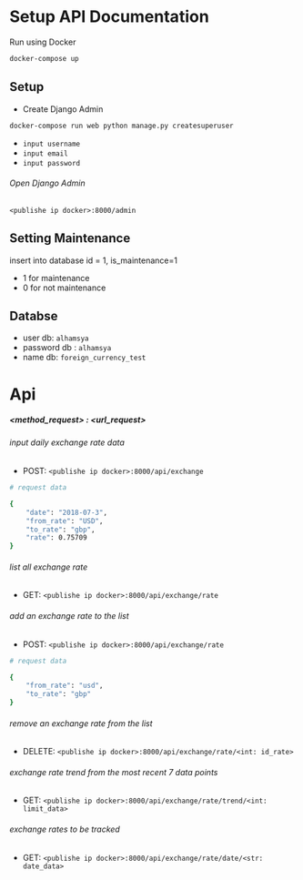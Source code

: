 # Setup API Documentation
Run using Docker
```bash
docker-compose up
```

## Setup

- Create Django Admin

```bash
docker-compose run web python manage.py createsuperuser
```

- `input username`
- `input email`
- `input password`

###### Open Django Admin
`<publishe ip docker>:8000/admin`

## Setting Maintenance
insert into database id = 1, is_maintenance=1
- 1 for maintenance
- 0 for not maintenance

## Databse
- user db: `alhamsya`
- password db : `alhamsya`
- name db: `foreign_currency_test`

# Api
##### <method_request>   :   <url_request>
###### input daily exchange rate data
- POST: `<publishe ip docker>:8000/api/exchange`

```sh
# request data

{
	"date": "2018-07-3",
	"from_rate": "USD",
	"to_rate": "gbp",
	"rate": 0.75709
}
```
###### list all exchange rate
- GET: `<publishe ip docker>:8000/api/exchange/rate`

###### add an exchange rate to the list
- POST: `<publishe ip docker>:8000/api/exchange/rate`
```sh
# request data

{
	"from_rate": "usd",
	"to_rate": "gbp"
}
```

###### remove an exchange rate from the list
- DELETE: `<publishe ip docker>:8000/api/exchange/rate/<int: id_rate>`

###### exchange rate trend from the most recent 7 data points
- GET: `<publishe ip docker>:8000/api/exchange/rate/trend/<int: limit_data>`

###### exchange rates to be tracked
- GET: `<publishe ip docker>:8000/api/exchange/rate/date/<str: date_data>`

